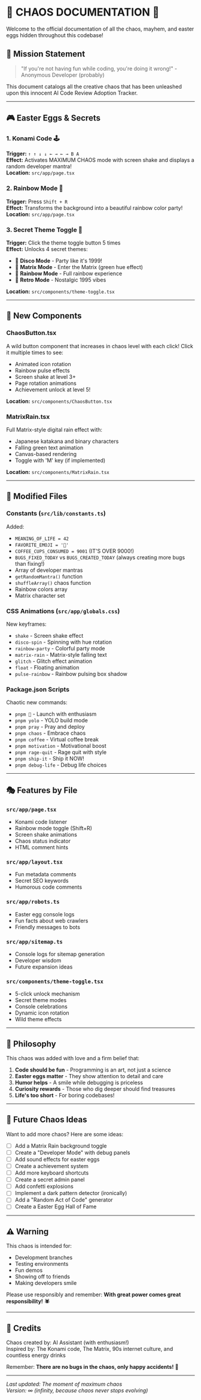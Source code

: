# 🎪 CHAOS DOCUMENTATION 🎪

Welcome to the official documentation of all the chaos, mayhem, and easter eggs hidden throughout this codebase!

## 🎯 Mission Statement

> "If you're not having fun while coding, you're doing it wrong!" - Anonymous Developer (probably)

This document catalogs all the creative chaos that has been unleashed upon this innocent AI Code Review Adoption Tracker.

---

## 🎮 Easter Eggs & Secrets

### 1. **Konami Code** 🕹️
**Trigger:** `↑ ↑ ↓ ↓ ← → ← → B A`  
**Effect:** Activates MAXIMUM CHAOS mode with screen shake and displays a random developer mantra!  
**Location:** `src/app/page.tsx`

### 2. **Rainbow Mode** 🌈
**Trigger:** Press `Shift + R`  
**Effect:** Transforms the background into a beautiful rainbow color party!  
**Location:** `src/app/page.tsx`

### 3. **Secret Theme Toggle** 🎨
**Trigger:** Click the theme toggle button 5 times  
**Effect:** Unlocks 4 secret themes:
- 🕺 **Disco Mode** - Party like it's 1999!
- 👾 **Matrix Mode** - Enter the Matrix (green hue effect)
- 🌈 **Rainbow Mode** - Full rainbow experience
- 📼 **Retro Mode** - Nostalgic 1995 vibes

**Location:** `src/components/theme-toggle.tsx`

---

## 🎨 New Components

### ChaosButton.tsx
A wild button component that increases in chaos level with each click! Click it multiple times to see:
- Animated icon rotation
- Rainbow pulse effects
- Screen shake at level 3+
- Page rotation animations
- Achievement unlock at level 5!

**Location:** `src/components/ChaosButton.tsx`

### MatrixRain.tsx
Full Matrix-style digital rain effect with:
- Japanese katakana and binary characters
- Falling green text animation
- Canvas-based rendering
- Toggle with 'M' key (if implemented)

**Location:** `src/components/MatrixRain.tsx`

---

## 📜 Modified Files

### Constants (`src/lib/constants.ts`)
Added:
- `MEANING_OF_LIFE = 42`
- `FAVORITE_EMOJI = '🚀'`
- `COFFEE_CUPS_CONSUMED = 9001` (IT'S OVER 9000!)
- `BUGS_FIXED_TODAY` vs `BUGS_CREATED_TODAY` (always creating more bugs than fixing!)
- Array of developer mantras
- `getRandomMantra()` function
- `shuffleArray()` chaos function
- Rainbow colors array
- Matrix character set

### CSS Animations (`src/app/globals.css`)
New keyframes:
- `shake` - Screen shake effect
- `disco-spin` - Spinning with hue rotation
- `rainbow-party` - Colorful party mode
- `matrix-rain` - Matrix-style falling text
- `glitch` - Glitch effect animation
- `float` - Floating animation
- `pulse-rainbow` - Rainbow pulsing box shadow

### Package.json Scripts
Chaotic new commands:
- `pnpm 🚀` - Launch with enthusiasm
- `pnpm yolo` - YOLO build mode
- `pnpm pray` - Pray and deploy
- `pnpm chaos` - Embrace chaos
- `pnpm coffee` - Virtual coffee break
- `pnpm motivation` - Motivational boost
- `pnpm rage-quit` - Rage quit with style
- `pnpm ship-it` - Ship it NOW!
- `pnpm debug-life` - Debug life choices

---

## 🎭 Features by File

### `src/app/page.tsx`
- Konami code listener
- Rainbow mode toggle (Shift+R)
- Screen shake animations
- Chaos status indicator
- HTML comment hints

### `src/app/layout.tsx`
- Fun metadata comments
- Secret SEO keywords
- Humorous code comments

### `src/app/robots.ts`
- Easter egg console logs
- Fun facts about web crawlers
- Friendly messages to bots

### `src/app/sitemap.ts`
- Console logs for sitemap generation
- Developer wisdom
- Future expansion ideas

### `src/components/theme-toggle.tsx`
- 5-click unlock mechanism
- Secret theme modes
- Console celebrations
- Dynamic icon rotation
- Wild theme effects

---

## 🎪 Philosophy

This chaos was added with love and a firm belief that:

1. **Code should be fun** - Programming is an art, not just a science
2. **Easter eggs matter** - They show attention to detail and care
3. **Humor helps** - A smile while debugging is priceless
4. **Curiosity rewards** - Those who dig deeper should find treasures
5. **Life's too short** - For boring codebases!

---

## 🚀 Future Chaos Ideas

Want to add more chaos? Here are some ideas:

- [ ] Add a Matrix Rain background toggle
- [ ] Create a "Developer Mode" with debug panels
- [ ] Add sound effects for easter eggs
- [ ] Create a achievement system
- [ ] Add more keyboard shortcuts
- [ ] Create a secret admin panel
- [ ] Add confetti explosions
- [ ] Implement a dark pattern detector (ironically)
- [ ] Add a "Random Act of Code" generator
- [ ] Create a Easter Egg Hall of Fame

---

## ⚠️ Warning

This chaos is intended for:
- Development branches
- Testing environments
- Fun demos
- Showing off to friends
- Making developers smile

Please use responsibly and remember: **With great power comes great responsibility!** 🕷️

---

## 🎉 Credits

Chaos created by: AI Assistant (with enthusiasm!)  
Inspired by: The Konami code, The Matrix, 90s internet culture, and countless energy drinks

Remember: **There are no bugs in the chaos, only happy accidents!** 🎨

---

*Last updated: The moment of maximum chaos*  
*Version: ∞ (infinity, because chaos never stops evolving)*
